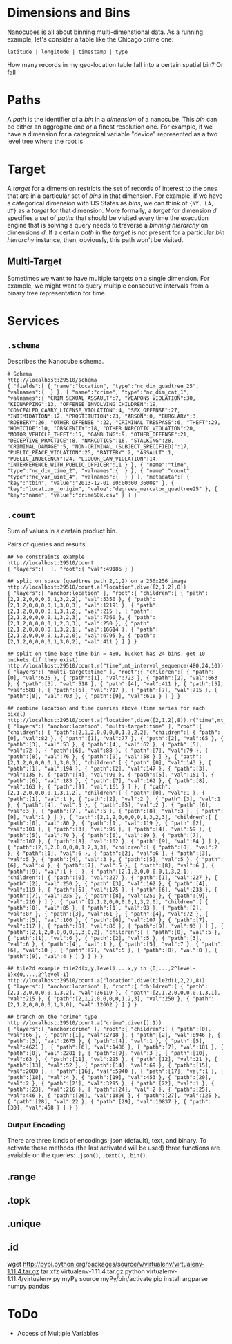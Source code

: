 # Dimensions and Bins

Nanocubes is all about binning multi-dimenstional data. As a running
example, let's consider a table like the Chicago crime one:

    latitude | longitude | timestamp | type

How many records in my geo-location table fall into a certain spatial
bin? Or fall

# Paths

A *path* is the identifier of a *bin* in a *dimension* of a
nanocube. This *bin* can be either an aggregate one or a finest
resolution one. For example, if we have a dimension for a categorical
variable "device" represented as a two level tree where the root is

# Target

A *target* for a dimension restricts the set of records of interest to
the ones that are in a particular set of *bins* in that dimension. For
example, if we have a categorical dimension with US States as *bins*,
we can think of `{NY, LA, UT}` as a *target* for that dimension. More
formally, a *target* for dimension *d* specifies a set of *paths* that
should be visited every time the execution engine that is solving a
query needs to traverse a *binning hierarchy* on dimensions *d*. If a
certain *path* in the *target* is not present for a particular *bin
hierarchy* instance, then, obviously, this path won't be visited.


## Multi-Target

Sometimes we want to have multiple targets on a single dimension. For
example, we might want to query multiple consecutive intervals from a
binary tree representation for time.

# Services

## `.schema`

Describes the Nanocube schema.

    # Schema
    http://localhost:29510/schema
    { "fields":[ { "name":"location", "type":"nc_dim_quadtree_25", "valnames":{  } }, { "name":"crime", "type":"nc_dim_cat_1", "valnames":{ "CRIM_SEXUAL_ASSAULT":7, "WEAPONS_VIOLATION":30, "KIDNAPPING":13, "OFFENSE_INVOLVING_CHILDREN":19, "CONCEALED_CARRY_LICENSE_VIOLATION":4, "SEX_OFFENSE":27, "INTIMIDATION":12, "PROSTITUTION":23, "ARSON":0, "BURGLARY":3, "ROBBERY":26, "OTHER_OFFENSE_":22, "CRIMINAL_TRESPASS":6, "THEFT":29, "HOMICIDE":10, "OBSCENITY":18, "OTHER_NARCOTIC_VIOLATION":20, "MOTOR_VEHICLE_THEFT":15, "GAMBLING":9, "OTHER_OFFENSE":21, "DECEPTIVE_PRACTICE":8, "NARCOTICS":16, "STALKING":28, "CRIMINAL_DAMAGE":5, "NON-CRIMINAL_(SUBJECT_SPECIFIED)":17, "PUBLIC_PEACE_VIOLATION":25, "BATTERY":2, "ASSAULT":1, "PUBLIC_INDECENCY":24, "LIQUOR_LAW_VIOLATION":14, "INTERFERENCE_WITH_PUBLIC_OFFICER":11 } }, { "name":"time", "type":"nc_dim_time_2", "valnames":{  } }, { "name":"count", "type":"nc_var_uint_4", "valnames":{  } } ], "metadata":[ { "key":"tbin", "value":"2013-12-01_00:00:00_3600s" }, { "key":"location__origin", "value":"degrees_mercator_quadtree25" }, { "key":"name", "value":"crime50k.csv" } ] }

## `.count`

Sum of values in a certain product bin.

Pairs of queries and results:

    ## No constraints example
    http://localhost:29510/count
    { "layers":[  ], "root":{ "val":49186 } }

    ## split on space (quadtree path 2,1,2) on a 256x256 image
    http://localhost:29510/count.a("location",dive([2,1,2],8))
    { "layers":[ "anchor:location" ], "root":{ "children":[ { "path":[2,1,2,0,0,0,0,1,3,2,2], "val":5350 }, { "path":[2,1,2,0,0,0,0,1,3,0,3], "val":12191 }, { "path":[2,1,2,0,0,0,0,1,3,1,2], "val":215 }, { "path":[2,1,2,0,0,0,0,1,3,2,3], "val":7360 }, { "path":[2,1,2,0,0,0,0,1,2,3,3], "val":250 }, { "path":[2,1,2,0,0,0,0,1,3,2,1], "val":16614 }, { "path":[2,1,2,0,0,0,0,1,3,2,0], "val":6795 }, { "path":[2,1,2,0,0,0,0,1,3,0,2], "val":411 } ] } }

    ## split on time base time bin = 480, bucket has 24 bins, get 10 buckets (if they exist)
    http://localhost:29510/count.r("time",mt_interval_sequence(480,24,10))
    { "layers":[ "multi-target:time" ], "root":{ "children":[ { "path":[0], "val":625 }, { "path":[1], "val":723 }, { "path":[2], "val":663 }, { "path":[3], "val":518 }, { "path":[4], "val":411 }, { "path":[5], "val":588 }, { "path":[6], "val":717 }, { "path":[7], "val":715 }, { "path":[8], "val":703 }, { "path":[9], "val":618 } ] } }

    ## combine location and time queries above (time series for each pixel)
    http://localhost:29510/count.a("location",dive([2,1,2],8)).r("time",mt_interval_sequence(480,24,10))
    { "layers":[ "anchor:location", "multi-target:time" ], "root":{ "children":[ { "path":[2,1,2,0,0,0,0,1,3,2,2], "children":[ { "path":[0], "val":82 }, { "path":[1], "val":77 }, { "path":[2], "val":65 }, { "path":[3], "val":53 }, { "path":[4], "val":62 }, { "path":[5], "val":72 }, { "path":[6], "val":88 }, { "path":[7], "val":79 }, { "path":[8], "val":76 }, { "path":[9], "val":58 } ] }, { "path":[2,1,2,0,0,0,0,1,3,0,3], "children":[ { "path":[0], "val":143 }, { "path":[1], "val":194 }, { "path":[2], "val":147 }, { "path":[3], "val":135 }, { "path":[4], "val":90 }, { "path":[5], "val":151 }, { "path":[6], "val":183 }, { "path":[7], "val":162 }, { "path":[8], "val":163 }, { "path":[9], "val":161 } ] }, { "path":[2,1,2,0,0,0,0,1,3,1,2], "children":[ { "path":[0], "val":1 }, { "path":[1], "val":1 }, { "path":[2], "val":2 }, { "path":[3], "val":1 }, { "path":[4], "val":5 }, { "path":[5], "val":2 }, { "path":[6], "val":3 }, { "path":[7], "val":5 }, { "path":[8], "val":3 }, { "path":[9], "val":1 } ] }, { "path":[2,1,2,0,0,0,0,1,3,2,3], "children":[ { "path":[0], "val":80 }, { "path":[1], "val":119 }, { "path":[2], "val":101 }, { "path":[3], "val":95 }, { "path":[4], "val":59 }, { "path":[5], "val":70 }, { "path":[6], "val":89 }, { "path":[7], "val":107 }, { "path":[8], "val":102 }, { "path":[9], "val":84 } ] }, { "path":[2,1,2,0,0,0,0,1,2,3,3], "children":[ { "path":[0], "val":2 }, { "path":[1], "val":6 }, { "path":[2], "val":6 }, { "path":[3], "val":5 }, { "path":[4], "val":3 }, { "path":[5], "val":5 }, { "path":[6], "val":4 }, { "path":[7], "val":5 }, { "path":[8], "val":6 }, { "path":[9], "val":1 } ] }, { "path":[2,1,2,0,0,0,0,1,3,2,1], "children":[ { "path":[0], "val":227 }, { "path":[1], "val":227 }, { "path":[2], "val":250 }, { "path":[3], "val":162 }, { "path":[4], "val":119 }, { "path":[5], "val":175 }, { "path":[6], "val":233 }, { "path":[7], "val":235 }, { "path":[8], "val":259 }, { "path":[9], "val":216 } ] }, { "path":[2,1,2,0,0,0,0,1,3,2,0], "children":[ { "path":[0], "val":85 }, { "path":[1], "val":93 }, { "path":[2], "val":87 }, { "path":[3], "val":61 }, { "path":[4], "val":72 }, { "path":[5], "val":106 }, { "path":[6], "val":107 }, { "path":[7], "val":117 }, { "path":[8], "val":86 }, { "path":[9], "val":93 } ] }, { "path":[2,1,2,0,0,0,0,1,3,0,2], "children":[ { "path":[0], "val":5 }, { "path":[1], "val":6 }, { "path":[2], "val":5 }, { "path":[3], "val":6 }, { "path":[4], "val":1 }, { "path":[5], "val":7 }, { "path":[6], "val":10 }, { "path":[7], "val":5 }, { "path":[8], "val":8 }, { "path":[9], "val":4 } ] } ] } }

    ## tile2d example tile2d(x,y,level)... x,y in {0,...,2^level-1}x{0,...,2^level-1}
    http://localhost:29510/count.a("location",dive(tile2d(1,2,2),8))
    { "layers":[ "anchor:location" ], "root":{ "children":[ { "path":[2,1,2,0,0,0,0,1,3,2], "val":36119 }, { "path":[2,1,2,0,0,0,0,1,3,1], "val":215 }, { "path":[2,1,2,0,0,0,0,1,2,3], "val":250 }, { "path":[2,1,2,0,0,0,0,1,3,0], "val":12602 } ] } }

    ## branch on the "crime" type
    http://localhost:29510/count.a("crime",dive([],1))
    { "layers":[ "anchor:crime" ], "root":{ "children":[ { "path":[0], "val":66 }, { "path":[1], "val":2718 }, { "path":[2], "val":8946 }, { "path":[3], "val":2675 }, { "path":[4], "val":1 }, { "path":[5], "val":4621 }, { "path":[6], "val":1486 }, { "path":[7], "val":181 }, { "path":[8], "val":2281 }, { "path":[9], "val":3 }, { "path":[10], "val":63 }, { "path":[11], "val":225 }, { "path":[12], "val":21 }, { "path":[13], "val":52 }, { "path":[14], "val":69 }, { "path":[15], "val":2080 }, { "path":[16], "val":5940 }, { "path":[17], "val":1 }, { "path":[18], "val":4 }, { "path":[19], "val":453 }, { "path":[20], "val":2 }, { "path":[21], "val":3295 }, { "path":[22], "val":1 }, { "path":[23], "val":216 }, { "path":[24], "val":2 }, { "path":[25], "val":446 }, { "path":[26], "val":1896 }, { "path":[27], "val":125 }, { "path":[28], "val":22 }, { "path":[29], "val":10837 }, { "path":[30], "val":458 } ] } }


### Output Encoding

There are three kinds of encodings: json (default), text, and
binary. To activate these methods (the last activated will be used)
three functions are avaiable on the queries: `.json()`, `.text()`,
`.bin()`.

## .range
## .topk
## .unique
## .id


wget http://pypi.python.org/packages/source/v/virtualenv/virtualenv-1.11.4.tar.gz
tar xfz virtualenv-1.11.4.tar.gz
python virtualenv-1.11.4/virtualenv.py  myPy
source myPy/bin/activate
pip install argparse numpy pandas


# ToDo

- Access of Multiple Variables






<!-- sophia@oreilly.com -->

<!--     server.port = options.query_port.getValue(); -->
    
<!--     bool json        = true; -->
<!--     bool binary      = false; -->
<!--     bool compression = true; -->
<!--     bool plain       = false; -->
    
<!--     auto json_query_handler    = std::bind(&NanocubeServer::serveQuery, this, std::placeholders::_1, json,       plain); -->
<!--     auto binary_query_handler  = std::bind(&NanocubeServer::serveQuery, this, std::placeholders::_1, binary,     plain); -->
<!--     auto json_tquery_handler   = std::bind(&NanocubeServer::serveTimeQuery, this, std::placeholders::_1, json,   plain); -->
<!--     auto binary_tquery_handler = std::bind(&NanocubeServer::serveTimeQuery, this, std::placeholders::_1, binary, plain); -->
<!--     // auto json_query_comp_handler    = std::bind(&NanocubeServer::serveQuery, this, std::placeholders::_1, json,       compression); -->
<!--     // auto json_tquery_comp_handler   = std::bind(&NanocubeServer::serveTimeQuery, this, std::placeholders::_1, json,   compression); -->
<!--     auto binary_query_comp_handler  = std::bind(&NanocubeServer::serveQuery, this, std::placeholders::_1, binary,     compression); -->
<!--     auto binary_tquery_comp_handler = std::bind(&NanocubeServer::serveTimeQuery, this, std::placeholders::_1, binary, compression); -->
<!--     auto stats_handler         = std::bind(&NanocubeServer::serveStats, this, std::placeholders::_1); -->
<!--     auto binary_schema_handler = std::bind(&NanocubeServer::serveSchema,     this, std::placeholders::_1, binary); -->
<!--     auto schema_handler        = std::bind(&NanocubeServer::serveSchema,     this, std::placeholders::_1, json); -->
<!--     auto valname_handler       = std::bind(&NanocubeServer::serveSetValname, this, std::placeholders::_1); -->
<!--     auto version_handler       = std::bind(&NanocubeServer::serveVersion,    this, std::placeholders::_1); -->
<!--     auto tbin_handler          = std::bind(&NanocubeServer::serveTBin, this, std::placeholders::_1); -->
<!--     auto summary_handler       = std::bind(&NanocubeServer::serveSummary, this, std::placeholders::_1); -->
<!--     auto graphviz_handler      = std::bind(&NanocubeServer::serveGraphViz, this, std::placeholders::_1); -->
<!--     auto timing_handler        = std::bind(&NanocubeServer::serveTiming, this, std::placeholders::_1); -->
<!--     auto tile_handler         = std::bind(&NanocubeServer::serveTile, this, std::placeholders::_1); -->
    









<!-- # API 1 -->

<!-- http://nanocubes.net/nanocube/14/tile/4/8/7/10/0/10000000000/ -->
<!-- http://nanocubes.net/nanocube/14/query/region/0/0/0/1/1/where/hour_of_day=05 -->

<!-- # API 2 -->

<!-- http://lion5.research.att.com:29527/query/time=16224:8392:1/src=<qaddr(999,829,10),qaddr(0,829,10),qaddr(0,460,10),qaddr(999,460,10)>/@device=255+1 -->

<!-- # API 3 -->

